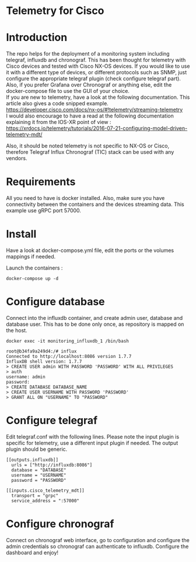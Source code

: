 Telemetry for Cisco
=========

Introduction
===
The repo helps for the deployment of a monitoring system including telegraf, influxdb and chronograf.
This has been thought for telemetry with Cisco devices and tested with Cisco NX-OS devices. If you would like to use it with a different
type of devices, or different protocols such as SNMP, just configure the appropriate telegraf plugin (check configure telegraf part).
Also, if you prefer Grafana over Chronograf or anything else, edit the docker-compose file to use the GUI of your choice.  
If you are new to telemetry, have a look at the following documentation. This article also gives a code snipped example.  
https://developer.cisco.com/docs/nx-os/#!telemetry/streaming-telemetry  
I would also encourage to have a read at the following documentation explaining it from the IOS-XR point of view :  
https://xrdocs.io/telemetry/tutorials/2016-07-21-configuring-model-driven-telemetry-mdt/  

Also, it should be noted telemetry is not specific to NX-OS or Cisco, therefore Telegraf Influx Chronograf (TIC) stack can be used with any vendors.



Requirements
===
All you need to have is docker installed. Also, make sure you have connectivity between the containers and the devices streaming data.
This example use gRPC port 57000. 

Install
===
Have a look at docker-compose.yml file, edit the ports or the volumes mappings if needed. 

Launch the containers :
```
docker-compose up -d
```

Configure database
===
Connect into the influxdb container, and create admin user, database and database user. This has to be done only once, as repository
is mapped on the host.

```
docker exec -it monitoring_influxdb_1 /bin/bash

root@b34fa9a249d4:/# influx
Connected to http://localhost:8086 version 1.7.7
InfluxDB shell version: 1.7.7
> CREATE USER admin WITH PASSWORD 'PASSWORD' WITH ALL PRIVILEGES
> auth
username: admin
password: 
> CREATE DATABASE DATABASE_NAME
> CREATE USER USERNAME WITH PASSWORD 'PASSWORD'
> GRANT ALL ON "USERNAME" TO "PASSWORD"
```

Configure telegraf
===
Edit telegraf.conf with the following lines.
Please note the input plugin is specific for telemetry, use a different input plugin if needed. The output plugin should be generic.
```
[[outputs.influxdb]]
  urls = ["http://influxdb:8086"]
  database = "DATABASE"
  username = "USERNAME"
  password = "PASSWORD"

[[inputs.cisco_telemetry_mdt]]
  transport = "grpc"
  service_address = ":57000"
```

Configure chronograf
===
Connect on chronograf web interface, go to configuration and configure the admin credentials so chronograf can authenticate to influxdb.
Configure the dashboard and enjoy!
